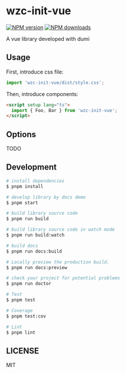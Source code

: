 # wzc-init-vue

[![NPM version](https://img.shields.io/npm/v/wzc-init-vue.svg?style=flat)](https://npmjs.org/package/wzc-init-vue)
[![NPM downloads](http://img.shields.io/npm/dm/wzc-init-vue.svg?style=flat)](https://npmjs.org/package/wzc-init-vue)

A vue library developed with dumi

## Usage

First, introduce css file:

```ts
import 'wzc-init-vue/dist/style.css';
```

Then, introduce components:

```html
<script setup lang="ts">
  import { Foo, Bar } from 'wzc-init-vue';
</script>
```

## Options

TODO

## Development

```bash
# install dependencies
$ pnpm install

# develop library by docs demo
$ pnpm start

# build library source code
$ pnpm run build

# build library source code in watch mode
$ pnpm run build:watch

# build docs
$ pnpm run docs:build

# Locally preview the production build.
$ pnpm run docs:preview

# check your project for potential problems
$ pnpm run doctor

# Test
$ pnpm test

# Coverage
$ pnpm test:cov

# Lint
$ pnpm lint
```

## LICENSE

MIT
